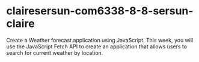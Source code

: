 # clairesersun-com6338-8-8-sersun-claire
Create a Weather forecast application using JavaScript.  This week, you will use the JavaScript Fetch API to create an application that allows users to search for current weather by location.
